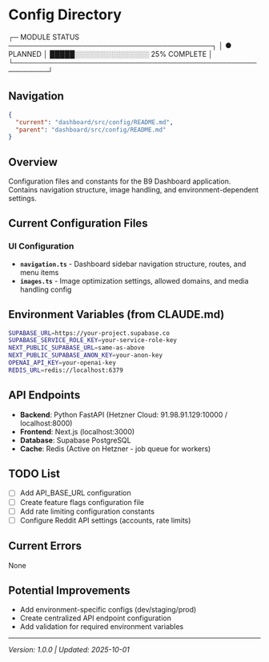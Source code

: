 # Config Directory

┌─ MODULE STATUS ─────────────────────────────────────────┐
│ ● PLANNED   │ █████░░░░░░░░░░░░░░░ 25% COMPLETE       │
└─────────────────────────────────────────────────────────┘

## Navigation

```json
{
  "current": "dashboard/src/config/README.md",
  "parent": "dashboard/src/config/README.md"
}
```

## Overview

Configuration files and constants for the B9 Dashboard application. Contains navigation structure, image handling, and environment-dependent settings.

## Current Configuration Files

### UI Configuration
- **`navigation.ts`** - Dashboard sidebar navigation structure, routes, and menu items
- **`images.ts`** - Image optimization settings, allowed domains, and media handling config

## Environment Variables (from CLAUDE.md)
```bash
SUPABASE_URL=https://your-project.supabase.co
SUPABASE_SERVICE_ROLE_KEY=your-service-role-key
NEXT_PUBLIC_SUPABASE_URL=same-as-above
NEXT_PUBLIC_SUPABASE_ANON_KEY=your-anon-key
OPENAI_API_KEY=your-openai-key
REDIS_URL=redis://localhost:6379
```

## API Endpoints
- **Backend**: Python FastAPI (Hetzner Cloud: 91.98.91.129:10000 / localhost:8000)
- **Frontend**: Next.js (localhost:3000)
- **Database**: Supabase PostgreSQL
- **Cache**: Redis (Active on Hetzner - job queue for workers)

## TODO List
- [ ] Add API_BASE_URL configuration
- [ ] Create feature flags configuration file
- [ ] Add rate limiting configuration constants
- [ ] Configure Reddit API settings (accounts, rate limits)

## Current Errors
None

## Potential Improvements
- Add environment-specific configs (dev/staging/prod)
- Create centralized API endpoint configuration
- Add validation for required environment variables

---

_Version: 1.0.0 | Updated: 2025-10-01_